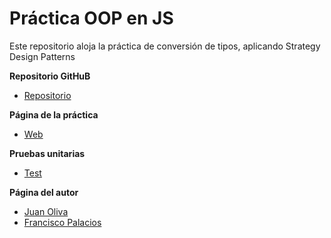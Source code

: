 # Práctica OOP en JS

Este repositorio aloja la práctica de conversión de tipos, aplicando Strategy Design Patterns


**Repositorio GitHuB**

* [Repositorio](https://github.com/ULL-ESIT-GRADOII-PL/eliminacion-del-switch-juan-fran-2-0/)

**Página de la práctica**

* [Web](https://ull-esit-gradoii-pl.github.io/eliminacion-del-switch-juan-fran-2-0/)

**Pruebas unitarias**
* [Test](https://ull-esit-gradoii-pl.github.io/eliminacion-del-switch-juan-fran-2-0/test.html)

**Página del autor**

* [Juan Oliva](https://alu0100502923.github.io/)
* [Francisco Palacios](https://franjpr.github.io/)
